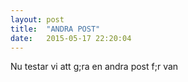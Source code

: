```yaml
---
layout: post
title:  "ANDRA POST"
date:   2015-05-17 22:20:04
---
```


Nu testar vi att g;ra en andra post f;r van
